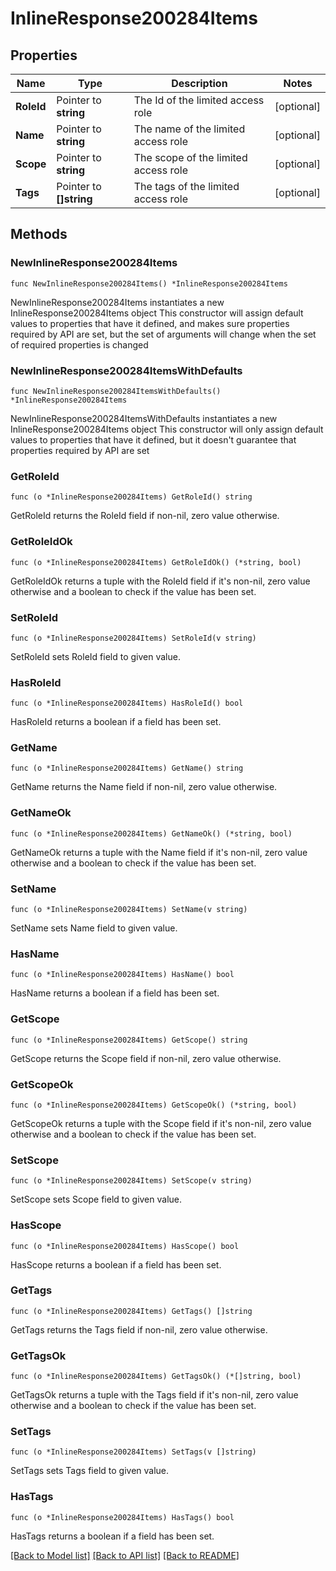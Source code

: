 # InlineResponse200284Items

## Properties

Name | Type | Description | Notes
------------ | ------------- | ------------- | -------------
**RoleId** | Pointer to **string** | The Id of the limited access role | [optional] 
**Name** | Pointer to **string** | The name of the limited access role | [optional] 
**Scope** | Pointer to **string** | The scope of the limited access role | [optional] 
**Tags** | Pointer to **[]string** | The tags of the limited access role | [optional] 

## Methods

### NewInlineResponse200284Items

`func NewInlineResponse200284Items() *InlineResponse200284Items`

NewInlineResponse200284Items instantiates a new InlineResponse200284Items object
This constructor will assign default values to properties that have it defined,
and makes sure properties required by API are set, but the set of arguments
will change when the set of required properties is changed

### NewInlineResponse200284ItemsWithDefaults

`func NewInlineResponse200284ItemsWithDefaults() *InlineResponse200284Items`

NewInlineResponse200284ItemsWithDefaults instantiates a new InlineResponse200284Items object
This constructor will only assign default values to properties that have it defined,
but it doesn't guarantee that properties required by API are set

### GetRoleId

`func (o *InlineResponse200284Items) GetRoleId() string`

GetRoleId returns the RoleId field if non-nil, zero value otherwise.

### GetRoleIdOk

`func (o *InlineResponse200284Items) GetRoleIdOk() (*string, bool)`

GetRoleIdOk returns a tuple with the RoleId field if it's non-nil, zero value otherwise
and a boolean to check if the value has been set.

### SetRoleId

`func (o *InlineResponse200284Items) SetRoleId(v string)`

SetRoleId sets RoleId field to given value.

### HasRoleId

`func (o *InlineResponse200284Items) HasRoleId() bool`

HasRoleId returns a boolean if a field has been set.

### GetName

`func (o *InlineResponse200284Items) GetName() string`

GetName returns the Name field if non-nil, zero value otherwise.

### GetNameOk

`func (o *InlineResponse200284Items) GetNameOk() (*string, bool)`

GetNameOk returns a tuple with the Name field if it's non-nil, zero value otherwise
and a boolean to check if the value has been set.

### SetName

`func (o *InlineResponse200284Items) SetName(v string)`

SetName sets Name field to given value.

### HasName

`func (o *InlineResponse200284Items) HasName() bool`

HasName returns a boolean if a field has been set.

### GetScope

`func (o *InlineResponse200284Items) GetScope() string`

GetScope returns the Scope field if non-nil, zero value otherwise.

### GetScopeOk

`func (o *InlineResponse200284Items) GetScopeOk() (*string, bool)`

GetScopeOk returns a tuple with the Scope field if it's non-nil, zero value otherwise
and a boolean to check if the value has been set.

### SetScope

`func (o *InlineResponse200284Items) SetScope(v string)`

SetScope sets Scope field to given value.

### HasScope

`func (o *InlineResponse200284Items) HasScope() bool`

HasScope returns a boolean if a field has been set.

### GetTags

`func (o *InlineResponse200284Items) GetTags() []string`

GetTags returns the Tags field if non-nil, zero value otherwise.

### GetTagsOk

`func (o *InlineResponse200284Items) GetTagsOk() (*[]string, bool)`

GetTagsOk returns a tuple with the Tags field if it's non-nil, zero value otherwise
and a boolean to check if the value has been set.

### SetTags

`func (o *InlineResponse200284Items) SetTags(v []string)`

SetTags sets Tags field to given value.

### HasTags

`func (o *InlineResponse200284Items) HasTags() bool`

HasTags returns a boolean if a field has been set.


[[Back to Model list]](../README.md#documentation-for-models) [[Back to API list]](../README.md#documentation-for-api-endpoints) [[Back to README]](../README.md)


